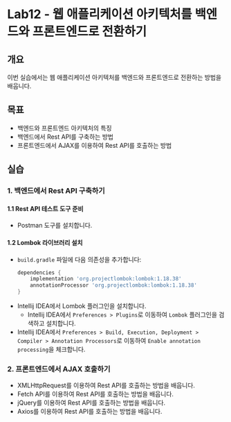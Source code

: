 # Lab12 - 웹 애플리케이션 아키텍처를 백엔드와 프론트엔드로 전환하기

## 개요
이번 실습에서는 웹 애플리케이션 아키텍처를 백엔드와 프론트엔드로 전환하는 방법을 배웁니다.

## 목표

- 백엔드와 프론트엔드 아키텍처의 특징
- 백엔드에서 Rest API를 구축하는 방법
- 프론트엔드에서 AJAX를 이용하여 Rest API를 호출하는 방법

## 실습

### 1. 백엔드에서 Rest API 구축하기

#### 1.1 Rest API 테스트 도구 준비

- Postman 도구를 설치합니다.

#### 1.2 Lombok 라이브러리 설치

- `build.gradle` 파일에 다음 의존성을 추가합니다:
  ```groovy
  dependencies {
      implementation 'org.projectlombok:lombok:1.18.38'
      annotationProcessor 'org.projectlombok:lombok:1.18.38'
  }
  ```
- Intellij IDEA에서 Lombok 플러그인을 설치합니다.
  - Intellij IDEA에서 `Preferences > Plugins`로 이동하여 `Lombok` 플러그인을 검색하고 설치합니다.
- Intellij IDEA에서 `Preferences > Build, Execution, Deployment > Compiler > Annotation Processors`로 이동하여 `Enable annotation processing`을 체크합니다.



### 2. 프론트엔드에서 AJAX 호출하기

- XMLHttpRequest를 이용하여 Rest API를 호출하는 방법을 배웁니다.
- Fetch API를 이용하여 Rest API를 호출하는 방법을 배웁니다.
- jQuery를 이용하여 Rest API를 호출하는 방법을 배웁니다.
- Axios를 이용하여 Rest API를 호출하는 방법을 배웁니다.